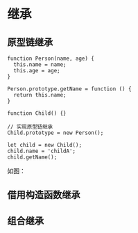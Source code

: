 # 继承

## 原型链继承

    function Person(name, age) {
      this.name = name;
      this.age = age;
    }

    Person.prototype.getName = function () {
      return this.name;
    }

    function Child() {}

    // 实现原型链继承
    Child.prototype = new Person();

    let child = new Child();
    child.name = 'childA';
    child.getName();

如图：


## 借用构造函数继承

## 组合继承